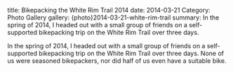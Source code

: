 title: Bikepacking the White Rim Trail 2014
date: 2014-03-21
Category: Photo Gallery
gallery: {photo}2014-03-21-white-rim-trail
summary: In the spring of 2014, I headed out with a small group of friends on a self-supported bikepacking trip on the White Rim Trail over three days.

In the spring of 2014, I headed out with a small group of friends on a self-supported bikepacking trip on the White Rim Trail over three days. None of us were seasoned bikepackers, nor did half of us even have a suitable bike.